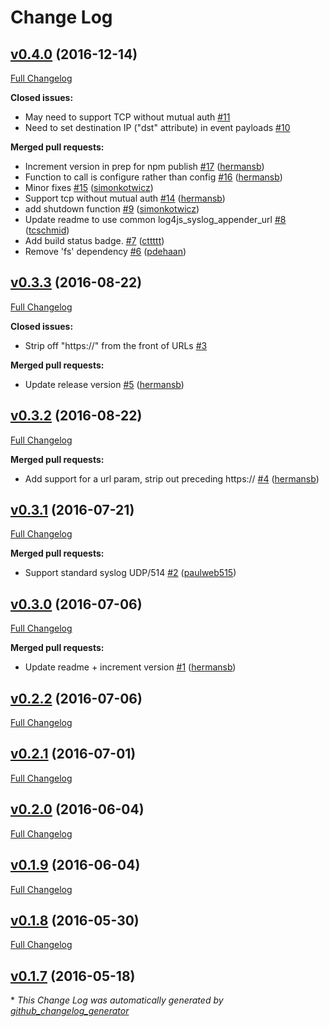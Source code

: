 # Change Log

## [v0.4.0](https://github.com/IBM/node-log4js-qradar-syslog-appender/tree/v0.4.0) (2016-12-14)
[Full Changelog](https://github.com/IBM/node-log4js-qradar-syslog-appender/compare/v0.3.3...v0.4.0)

**Closed issues:**

- May need to support TCP without mutual auth [\#11](https://github.com/IBM/node-log4js-qradar-syslog-appender/issues/11)
- Need to set destination IP \("dst" attribute\) in event payloads [\#10](https://github.com/IBM/node-log4js-qradar-syslog-appender/issues/10)

**Merged pull requests:**

- Increment version in prep for npm publish [\#17](https://github.com/IBM/node-log4js-qradar-syslog-appender/pull/17) ([hermansb](https://github.com/hermansb))
- Function to call is configure rather than config [\#16](https://github.com/IBM/node-log4js-qradar-syslog-appender/pull/16) ([hermansb](https://github.com/hermansb))
- Minor fixes [\#15](https://github.com/IBM/node-log4js-qradar-syslog-appender/pull/15) ([simonkotwicz](https://github.com/simonkotwicz))
- Support tcp without mutual auth [\#14](https://github.com/IBM/node-log4js-qradar-syslog-appender/pull/14) ([hermansb](https://github.com/hermansb))
- add shutdown function [\#9](https://github.com/IBM/node-log4js-qradar-syslog-appender/pull/9) ([simonkotwicz](https://github.com/simonkotwicz))
- Update readme to use common log4js\_syslog\_appender\_url [\#8](https://github.com/IBM/node-log4js-qradar-syslog-appender/pull/8) ([tcschmid](https://github.com/tcschmid))
- Add build status badge. [\#7](https://github.com/IBM/node-log4js-qradar-syslog-appender/pull/7) ([cttttt](https://github.com/cttttt))
- Remove 'fs' dependency [\#6](https://github.com/IBM/node-log4js-qradar-syslog-appender/pull/6) ([pdehaan](https://github.com/pdehaan))

## [v0.3.3](https://github.com/IBM/node-log4js-qradar-syslog-appender/tree/v0.3.3) (2016-08-22)
[Full Changelog](https://github.com/IBM/node-log4js-qradar-syslog-appender/compare/v0.3.2...v0.3.3)

**Closed issues:**

- Strip off "https://" from the front of URLs [\#3](https://github.com/IBM/node-log4js-qradar-syslog-appender/issues/3)

**Merged pull requests:**

- Update release version [\#5](https://github.com/IBM/node-log4js-qradar-syslog-appender/pull/5) ([hermansb](https://github.com/hermansb))

## [v0.3.2](https://github.com/IBM/node-log4js-qradar-syslog-appender/tree/v0.3.2) (2016-08-22)
[Full Changelog](https://github.com/IBM/node-log4js-qradar-syslog-appender/compare/v0.3.1...v0.3.2)

**Merged pull requests:**

- Add support for a url param, strip out preceding https:// [\#4](https://github.com/IBM/node-log4js-qradar-syslog-appender/pull/4) ([hermansb](https://github.com/hermansb))

## [v0.3.1](https://github.com/IBM/node-log4js-qradar-syslog-appender/tree/v0.3.1) (2016-07-21)
[Full Changelog](https://github.com/IBM/node-log4js-qradar-syslog-appender/compare/v0.3.0...v0.3.1)

**Merged pull requests:**

- Support standard syslog UDP/514 [\#2](https://github.com/IBM/node-log4js-qradar-syslog-appender/pull/2) ([paulweb515](https://github.com/paulweb515))

## [v0.3.0](https://github.com/IBM/node-log4js-qradar-syslog-appender/tree/v0.3.0) (2016-07-06)
[Full Changelog](https://github.com/IBM/node-log4js-qradar-syslog-appender/compare/v0.2.2...v0.3.0)

**Merged pull requests:**

- Update readme + increment version [\#1](https://github.com/IBM/node-log4js-qradar-syslog-appender/pull/1) ([hermansb](https://github.com/hermansb))

## [v0.2.2](https://github.com/IBM/node-log4js-qradar-syslog-appender/tree/v0.2.2) (2016-07-06)
[Full Changelog](https://github.com/IBM/node-log4js-qradar-syslog-appender/compare/v0.2.1...v0.2.2)

## [v0.2.1](https://github.com/IBM/node-log4js-qradar-syslog-appender/tree/v0.2.1) (2016-07-01)
[Full Changelog](https://github.com/IBM/node-log4js-qradar-syslog-appender/compare/v0.2.0...v0.2.1)

## [v0.2.0](https://github.com/IBM/node-log4js-qradar-syslog-appender/tree/v0.2.0) (2016-06-04)
[Full Changelog](https://github.com/IBM/node-log4js-qradar-syslog-appender/compare/v0.1.9...v0.2.0)

## [v0.1.9](https://github.com/IBM/node-log4js-qradar-syslog-appender/tree/v0.1.9) (2016-06-04)
[Full Changelog](https://github.com/IBM/node-log4js-qradar-syslog-appender/compare/v0.1.8...v0.1.9)

## [v0.1.8](https://github.com/IBM/node-log4js-qradar-syslog-appender/tree/v0.1.8) (2016-05-30)
[Full Changelog](https://github.com/IBM/node-log4js-qradar-syslog-appender/compare/v0.1.7...v0.1.8)

## [v0.1.7](https://github.com/IBM/node-log4js-qradar-syslog-appender/tree/v0.1.7) (2016-05-18)


\* *This Change Log was automatically generated by [github_changelog_generator](https://github.com/skywinder/Github-Changelog-Generator)*